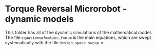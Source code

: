# Torque Reversal Microrobot - dynamic models

This folder has all of the dynamic simulations of the mathematical model. The file `equationsofmotion_fxn.m` is the main equations, which are swept systematically with the file `design_space_sweep.m`